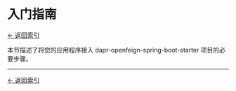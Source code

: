 # 入门指南

[<- 返回索引](../index.md)

本节描述了将您的应用程序接入 dapr-openfeign-spring-boot-starter 项目的必要步骤。



----------

[<- 返回索引](../index.md)
